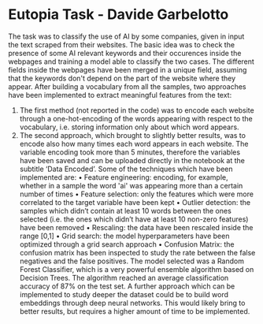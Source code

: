 # Eutopia Task  - Davide Garbelotto 

The task was to classify the use of AI by some companies, given in input the text scraped from their websites.
The basic idea was to check the presence of some AI relevant keywords and their occurences inside the webpages and training a model able to classify the two cases.
The different fields inside the webpages have been merged in a unique field, assuming that the keywords don't depend on the part of the website where they appear.
After building a vocabulary from all the samples, two approaches have been implemented to extract meaningful features from the text:
1.	The first method (not reported in the code) was to encode each website through a one-hot-encoding of the words appearing with respect to the vocabulary, i.e. storing information only about which word appears.
2.	The second approach, which brought to slightly better results, was to encode also how many times each word appears in each website.
The variable encoding took more than 5 minutes, therefore the variables have been saved and can be uploaded directly in the notebook at the subtitle ‘Data Encoded’.
Some of the techniques which have been implemented are:
•	Feature engineering: encoding, for example, whether in a sample the word 'ai' was appearing more than a certain number of times
•	Feature selection: only the features which were more correlated to the target variable have been kept
•	Outlier 	detection: the samples which didn’t contain at least 10 words between the ones selected (i.e. the ones which didn’t have at least 10 non-zero features) have been removed
•	Rescaling: the data have been rescaled inside the range [0,1]
•	Grid search: the model hyperparameters have been optimized through a grid search approach
•	Confusion Matrix: the confusion matrix has been inspected to study the rate between the false negatives and the false positives.
The model selected was a Random Forest Classifier, which is a very powerful ensemble algorithm based on Decision Trees.
The algorithm reached an average classification accuracy of 87% on the test set.
A further approach which can be implemented to study deeper the dataset could be to build word embeddings through deep neural networks. This would likely bring to better results, but requires a higher amount of time to be implemented.

